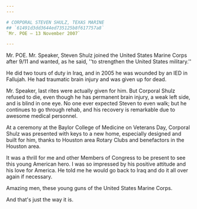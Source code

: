 ```yaml
---
---

# CORPORAL STEVEN SHULZ, TEXAS MARINE
## `61491d3dd3644ed735125b8f617757a8`
`Mr. POE — 13 November 2007`

---
```



Mr. POE. Mr. Speaker, Steven Shulz joined the United States Marine 
Corps after 9/11 and wanted, as he said, ''to strengthen the United 
States military.''

He did two tours of duty in Iraq, and in 2005 he was wounded by an 
IED in Fallujah. He had traumatic brain injury and was given up for 
dead.

Mr. Speaker, last rites were actually given for him. But Corporal 
Shulz refused to die, even though he has permanent brain injury, a weak 
left side, and is blind in one eye. No one ever expected Steven to even 
walk; but he continues to go through rehab, and his recovery is 
remarkable due to awesome medical personnel.

At a ceremony at the Baylor College of Medicine on Veterans Day, 
Corporal Shulz was presented with keys to a new home, especially 
designed and built for him, thanks to Houston area Rotary Clubs and 
benefactors in the Houston area.

It was a thrill for me and other Members of Congress to be present to 
see this young American hero. I was so impressed by his positive 
attitude and his love for America. He told me he would go back to Iraq 
and do it all over again if necessary.

Amazing men, these young guns of the United States Marine Corps.

And that's just the way it is.
